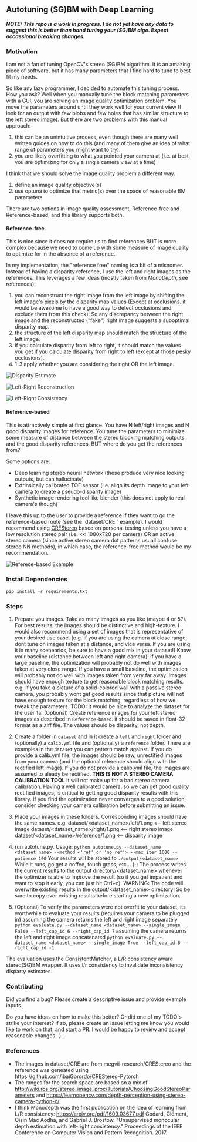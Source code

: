 ## Autotuning (SG)BM with Deep Learning

***NOTE: This repo is a work in progress. I do not yet have any data to suggest this is better than hand tuning your (SG)BM algo. Expect occassional breaking changes.***

### Motivation
I am not a fan of tuning OpenCV's stereo (SG)BM algorithm. It is an amazing piece of software, but it has many parameters that I find hard to tune to best fit my needs.

So like any lazy programmer, I decided to automate this tuning process. How you ask? Well when you manually tune the block matching parameters with a GUI, you are solving an image quality optimization problem. You move the parameters around until they work well for your current view (I look for an output with few blobs and few holes that has similar structure to the left stereo image). But there are two problems with this manual approach:
1. this can be an unintuitive process, even though there are many well written guides on how to do this (and many of them give an idea of what range of parameters you might want to try).
2. you are likely overfitting to what you pointed your camera at (i.e. at best, you are optimizing for only a single camera view at a time)

I think that we should solve the image quality problem a different way. 
1. define an image quality objective(s)
2. use optuna to optimize that metric(s) over the space of reasonable BM parameters

There are two options in image quality assessment, Reference-free and Reference-based, and this library supports both.

#### Reference-free.

This is nice since it does not require us to find references BUT is more complex because we need to come up with some measure of image quality to optimize for in the absence of a reference. 

In my implementation, the "reference free" naming is a bit of a misnomer. Instead of having a disparity reference, I use the left and right images as the references. This leverages a few ideas (mostly taken from *MonoDepth*, see references):
1. you can reconstruct the right image from the left image by shifting the left image's pixels by the disparity map values (Except at occlusions. it would be awesome to have a good way to detect occlusions and exclude them from this check). So any discrepancy between the right image and the reconstructed ("fake") right image suggests a suboptimal disparity map.
2. the structure of the left disparity map should match the structure of the left image.
3. if you calculate disparity from left to right, it should match the values you get if you calculate disparity from right to left (except at those pesky occlusions).
4. 1-3 apply whether you are considering the right OR the left image. 

![Disparity Estimate](https://github.com/jjd9/AutotuneSGBM/blob/main/output/ZED1/disparity_0.png)

![Left-Right Reconstruction](https://github.com/jjd9/AutotuneSGBM/blob/main/output/ZED1/fake_right_0.png)

![Left-Right Consistency](https://github.com/jjd9/AutotuneSGBM/blob/main/output/ZED1/right_error_0.png)

#### Reference-based

This is attractively simple at first glance. You have N left/right images and N good disparity images for reference. You tune the parameters to minimize some measure of distance between the stereo blocking matching outputs and the good disparity references. BUT where do you get the references from?

Some options are:
- Deep learning stereo neural network (these produce very nice looking outputs, but can hallucinate)
- Extrinsically calibrated TOF sensor (i.e. align its depth image to your left camera to create a pseudo-disparity image)
- Synthetic image rendering tool like blender (this does not apply to real camera's though)

I leave this up to the user to provide a reference if they want to go the reference-based route (see the `dataset/CRE`` example). I would recommend using [CREStereo](https://github.com/megvii-research/CREStereo) based on personal testing unless you have a low resolution stereo pair (i.e. << 1080x720 per camera) OR an active stereo camera (since active stereo camera dot patterns usuall confuse stereo NN methods), in which case, the reference-free method would be my recommendation.

![Referece-based Example](https://github.com/jjd9/AutotuneSGBM/blob/main/output/CRE/disparity_0.png)

### Install Dependencies

`pip install -r requirements.txt`

### Steps

1. Prepare you images. Take as many images as you like (maybe 4 or 5?). For best results, the images should be distinctive and high-texture. I would also recommend using a set of images that is representative of your desired use case. (e.g. if you are using the camera at close range, dont tune on images taken at a distance, and vice versa. If you are using it in many scenearios, be sure to have a good mix in your dataset!)
Know your baseline (distance between left and right camera)!
If you have a large baseline, the optimization will probably not do well with images taken at very close range. 
If you have a small baseline, the optimization will probably not do well with images taken from very far away.
Images should have enough texture to get reasonable block matching results. e.g. If you take a picture of a solid-colored wall with a passive stereo camera, you probably wont get good results since that picture will not have enough texture for the block matching, regardless of how we tweak the parameters.
TODO: It would be nice to analyze the dataset for the user
1a. (Optional) Create reference images for your left stereo images as described in `Reference-based`. it should be saved in float-32 format as a .tiff file. The values should be disparity, not depth.

2. Create a folder in `dataset` and in it create a `left` and `right` folder and (optionally) a `calib.yml` file and (optionally) a `reference` folder. There are examples in the `dataset` you can pattern match against. If you do provide a calib.yml file, the images should be raw, unrectified images from your camera (and the optional reference should align with the rectified left image). If you do not provide a calib.yml file, the images are assumed to aleady be rectified. 
**THIS IS NOT A STEREO CAMERA CALIBRATION TOOL** It will not make up for a bad stereo camera calibration. Having a well calibrated camera, so we can get good quality rectified images, is critical to getting good disparity results with this library. If you find the optimization never converges to a good solution, consider checking your camera calibration before submitting an issue.

3. Place your images in these folders. Corresponding images should have the same names. e.g.
dataset/<dataset_name>/left/1.png <-- left stereo image
dataset/<dataset_name>/right/1.png <-- right stereo image
dataset/<dataset_name>/reference/1.png <-- disparity image

4. run autotune.py.
Usage:
`python autotune.py --dataset_name <dataset_name> --method <'ref' or 'no_ref'> --max_iter 1000 --patience 100`
Your results will be stored to `./output/<dataset_name>`
While it runs, go get a coffee, touch grass, etc... (-:
The process writes the current results to the output directory/<dataset_name> whenever the optimizer is able to improve the result (so if you get impatient and want to stop it early, you can just hit Ctrl+c).
WARNING: The code will overwrite existing results in the output/<dataset_name> directory! So be sure to copy over existing results before starting a new optimization.

5. (Optional) To verify the parameters were not overfit to your dataset, its worthwhile to evaluate your results (requires your camera to be plugged in)
assuming the camera returns the left and right image separately
`python evaluate.py --dataset_name <dataset_name> --single_image False --left_cap_id 6 --right_cap_id 7`
assuming the camera returns the left and right image concatenated
`python evaluate.py --dataset_name <dataset_name> --single_image True --left_cap_id 6 --right_cap_id -1`

The evaluation uses the ConsistentMatcher, a L/R consistency aware stereo(SG)BM wrapper. It uses l/r consistency to invalidate inconsistency disparty estimates.

### Contributing
Did you find a bug? Please create a descriptive issue and provide example inputs.

Do you have ideas on how to make this better? Or did one of my TODO's strike your interest? If so, please create an issue letting me know you would like to work on that, and start a PR. I would be happy to review and accept reasonable changes. (-:

### References
- The images in dataset/CRE are from megvii-research/CREStereo and the reference was geneated using https://github.com/ibaiGorordo/CREStereo-Pytorch
- The ranges for the search space are based on a mix of http://wiki.ros.org/stereo_image_proc/Tutorials/ChoosingGoodStereoParameters and https://learnopencv.com/depth-perception-using-stereo-camera-python-c/
- I think Monodepth was the first publication on the idea of learning from L/R consistency: https://arxiv.org/pdf/1609.03677.pdf Godard, Clément, Oisin Mac Aodha, and Gabriel J. Brostow. "Unsupervised monocular depth estimation with left-right consistency." Proceedings of the IEEE Conference on Computer Vision and Pattern Recognition. 2017.
